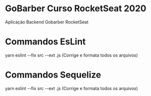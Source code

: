 # GoBarber Curso RocketSeat  2020
Aplicação Backend Gobarber RocketSeat

# Commandos EsLint
yarn eslint --fix src --ext .js (Corrige e formata todos os arquivos)

# Commandos Sequelize
yarn eslint --fix src --ext .js (Corrige e formata todos os arquivos)
